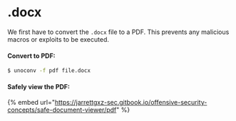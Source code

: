 # .docx

We first have to convert the `.docx` file to a PDF. This prevents any malicious macros or exploits to be executed.

#### Convert to PDF:

```bash
$ unoconv -f pdf file.docx
```

#### Safely view the PDF:

{% embed url="https://jarrettgxz-sec.gitbook.io/offensive-security-concepts/safe-document-viewer/pdf" %}
